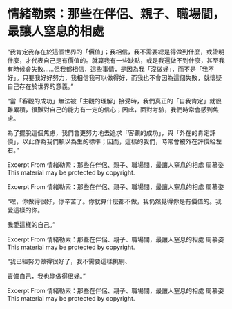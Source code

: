 # 情緒勒索：那些在伴侶、親子、職場間，最讓人窒息的相處

“我肯定我存在於這個世界的「價值」；我相信，我不需要總是得做到什麼，或證明什麼，才代表自己是有價值的。就算我有一些缺點，或是我還做不到什麼，甚至我有時候會失敗……但我都相信，這些事情，是因為我「沒做好」，而不是「我不好」。只要我好好努力，我相信我可以做得好，而我也不會因為這個失敗，就懷疑自己存在於世界的意義。”

“當「客觀的成功」無法被「主觀的理解」接受時，我們真正的「自我肯定」就很難累積，很難對自己的能力有一定的信心；因此，面對考驗，我們時常會感到焦慮。

為了擺脫這個焦慮，我們會更努力地去追求「客觀的成功」，與「外在的肯定評價」，以此作為我們賴以為生的標準；因而，這樣的我們，時常會被外在評價給左右。”

Excerpt From
情緒勒索：那些在伴侶、親子、職場間，最讓人窒息的相處
周慕姿
This material may be protected by copyright.

Excerpt From
情緒勒索：那些在伴侶、親子、職場間，最讓人窒息的相處
周慕姿

“嘿，你做得很好，你辛苦了。你就算什麼都不做，我仍然覺得你是有價值的。我愛這樣的你。

我愛這樣的自己。”

Excerpt From
情緒勒索：那些在伴侶、親子、職場間，最讓人窒息的相處
周慕姿
This material may be protected by copyright.

“我已經努力做得很好了，我不需要這樣挑剔、

責備自己，我也能做得很好。”

Excerpt From
情緒勒索：那些在伴侶、親子、職場間，最讓人窒息的相處
周慕姿
This material may be protected by copyright.